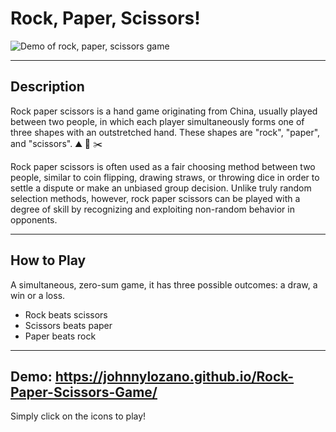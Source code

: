 # Rock, Paper, Scissors!

<img src="./img/demo.gif" alt="Demo of rock, paper, scissors game">

---

## Description
Rock paper scissors is a hand game originating from China, usually played between two people, in which each player simultaneously forms one of three shapes with an outstretched hand. These shapes are "rock", "paper", and "scissors".
:mountain: :page_facing_up: :scissors: 

Rock paper scissors is often used as a fair choosing method between two people, similar to coin flipping, drawing straws, or throwing dice in order to settle a dispute or make an unbiased group decision. Unlike truly random selection methods, however, rock paper scissors can be played with a degree of skill by recognizing and exploiting non-random behavior in opponents.

---

## How to Play
A simultaneous, zero-sum game, it has three possible outcomes: a draw, a win or a loss. 
- Rock beats scissors
- Scissors beats paper
- Paper beats rock

---

## Demo: https://johnnylozano.github.io/Rock-Paper-Scissors-Game/
Simply click on the icons to play!